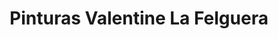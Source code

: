 ---
title: "Pinturas Valentine La Felguera"
url: /langreo-llangreu/pinturas-valentine-la-felguera/
shop: pintura
---